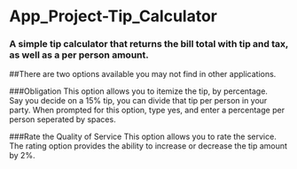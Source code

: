# App_Project-Tip_Calculator
### A simple tip calculator that returns the bill total with tip and tax, as well as a per person amount.  

##There are two options available you may not find in other applications.  

###Obligation
This option allows you to itemize the tip, by percentage.  
Say you decide on a 15% tip, you can divide that tip per person in your party.  When prompted for this option, type yes, and enter a percentage per person seperated by spaces.

###Rate the Quality of Service
This option allows you to rate the service.  The rating option provides the ability to increase or decrease the tip amount by 2%. 